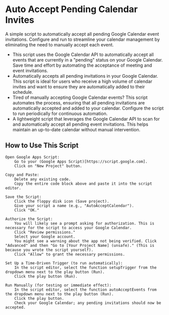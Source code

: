 # Auto Accept Pending Calendar Invites

A simple script to automatically accept all pending Google Calendar event invitations. Configure and run to streamline your calendar management by eliminating the need to manually accept each event.


* This script uses the Google Calendar API to automatically accept all events that are currently in a "pending" status on your Google Calendar. Save time and effort by automating the acceptance of meeting and event invitations.
* Automatically accepts all pending invitations in your Google Calendar. This script is ideal for users who receive a high volume of calendar invites and want to ensure they are automatically added to their schedule.
* Tired of manually accepting Google Calendar events? This script automates the process, ensuring that all pending invitations are automatically accepted and added to your calendar. Configure the script to run periodically for continuous automation.
* A lightweight script that leverages the Google Calendar API to scan for and automatically accept all pending event invitations. This helps maintain an up-to-date calendar without manual intervention.

## How to Use This Script

    Open Google Apps Script:
        Go to your (Google Apps Script)[https://script.google.com].
        Click on "New Project" button.

    Copy and Paste:
        Delete any existing code.
        Copy the entire code block above and paste it into the script editor.

    Save the Script:
        Click the floppy disk icon (Save project).
        Give your script a name (e.g., "AutoAcceptCalendar").
        Click "OK."

    Authorize the Script:
        You will likely see a prompt asking for authorization. This is necessary for the script to access your Google Calendar.
        Click "Review permissions."
        Select your Google account.
        You might see a warning about the app not being verified. Click "Advanced" and then "Go to [Your Project Name] (unsafe)." (This is because you wrote the script yourself).
        Click "Allow" to grant the necessary permissions.

    Set Up a Time-Driven Trigger (to run automatically):
        In the script editor, select the function setupTrigger from the dropdown menu next to the play button (Run).
        Click the play button (Run).

    Run Manually (for testing or immediate effect):
        In the script editor, select the function autoAcceptEvents from the dropdown menu next to the play button (Run).
        Click the play button.
        Check your Google Calendar; any pending invitations should now be accepted.
